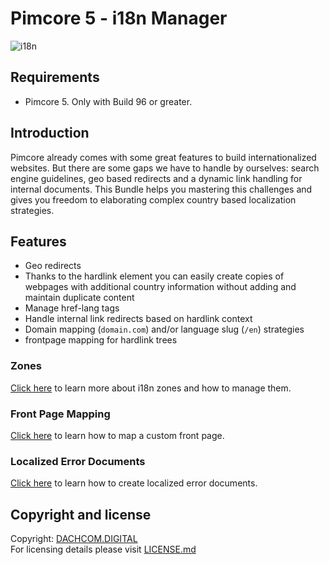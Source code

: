 # Pimcore 5 - i18n Manager

![i18n](https://user-images.githubusercontent.com/700119/27761666-f3ed6746-5e60-11e7-955a-3030453c68ff.jpg)

## Requirements
* Pimcore 5. Only with Build 96 or greater.

## Introduction
Pimcore already comes with some great features to build internationalized websites. But there are some gaps we have to handle by ourselves: search engine guidelines, geo based redirects and a dynamic link handling for internal documents. 
This Bundle helps you mastering this challenges and gives you freedom to elaborating complex country based localization strategies.

## Features
- Geo redirects
- Thanks to the hardlink element you can easily create copies of webpages with additional country information without adding and maintain duplicate content
- Manage href-lang tags
- Handle internal link redirects based on hardlink context
- Domain mapping (`domain.com`) and/or language slug (`/en`) strategies
- frontpage mapping for hardlink trees

### Zones
[Click here](docs/20_Zones.md) to learn more about i18n zones and how to manage them.

### Front Page Mapping
[Click here](docs/30_FrontPageMapping.md) to learn how to map a custom front page.

### Localized Error Documents
[Click here](docs/40_LocaleErrorDocument.md) to learn how to create localized error documents.

## Copyright and license
Copyright: [DACHCOM.DIGITAL](http://dachcom-digital.ch)  
For licensing details please visit [LICENSE.md](LICENSE.md)  